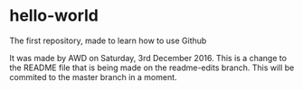 # hello-world
The first repository, made to learn how to use Github

It was made by AWD on Saturday, 3rd December 2016. This is a change to the README file that is being made on the readme-edits branch. This will be commited to the master branch in a moment.
